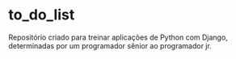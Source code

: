 # to_do_list
Repositório criado para treinar aplicações de Python com Django, determinadas por um programador sênior ao programador jr.
